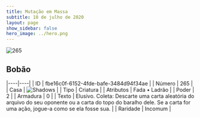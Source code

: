 ```yaml
---
title: Mutação em Massa
subtitle: 10 de julho de 2020
layout: page
show_sidebar: false
hero_image: ../hero.png
---
```


![265](https://cdn.keyforgegame.com/media/card_front/pt/479_265_P8RR2MR4WJH4_pt.png)

## Bobão

|----|----|
| ID | fbe16c0f-6152-4fde-bafe-3484d94f34ae |
| Número | 265 |
| Casa | ![Shadows](https://archonarcana.com/images/thumb/e/ee/Shadows.png/22px-Shadows.png "Sombras") |
| Tipo | Criatura |
| Atributos | Fada • Ladrão |
| Poder | 2 |
| Armadura | 0 |
| Texto | Elusivo. Coleta: Descarte uma carta aleatória do arquivo do seu oponente ou a carta do topo do baralho dele. Se a carta for uma ação, jogue-a como se ela fosse sua. |
| Raridade | Incomum |
